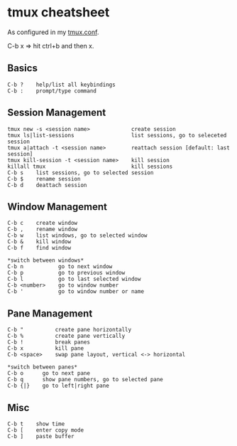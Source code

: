 # tmux cheatsheet
As configured in my [tmux.conf](https://github.com/xiaotdl/Docs/blob/master/terminal_multiplexer/tmux.conf).

C-b x => hit ctrl+b and then x.
## Basics
    C-b ?    help/list all keybindings
    C-b :    prompt/type command

## Session Management
    tmux new -s <session name>             create session
    tmux ls|list-sessions                  list sessions, go to seleceted session
    tmux a|attach -t <session name>        reattach session [default: last session]
    tmux kill-session -t <session name>    kill session
    killall tmux                           kill sessions
    C-b s    list sessions, go to selected session
    C-b $    rename session
    C-b d    deattach session

## Window Management
    C-b c    create window
    C-b ,    rename window
    C-b w    list windows, go to selected window
    C-b &    kill window
    C-b f    find window

    *switch between windows*
    C-b n           go to next window
    C-b p           go to previous window
    C-b l           go to last selected window 
    C-b <number>    go to window number
    C-b '           go to window number or name

## Pane Management
    C-b "          create pane horizontally
    C-b %          create pane vertically
    C-b !          break panes
    C-b x          kill pane
    C-b <space>    swap pane layout, vertical <-> horizontal

    *switch between panes*
    C-b o      go to next pane
    C-b q      show pane numbers, go to selected pane
    C-b {|}    go to left|right pane

## Misc
    C-b t    show time
    C-b [    enter copy mode
    C-b ]    paste buffer
